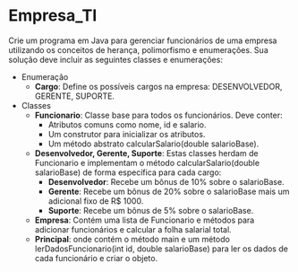 # Empresa_TI

Crie um programa em Java para gerenciar funcionários de uma empresa utilizando os conceitos de herança, polimorfismo e enumerações. Sua solução deve incluir as seguintes classes e enumerações:

- Enumeração 
   - **Cargo**: Define os possíveis cargos na empresa: DESENVOLVEDOR, GERENTE, SUPORTE.
- Classes 
   - **Funcionario**: Classe base para todos os funcionários. Deve conter:
        - Atributos comuns como nome, id e salario.
        - Um construtor para inicializar os atributos.
        - Um método abstrato calcularSalario(double salarioBase).
   - **Desenvolvedor, Gerente, Suporte**: Estas classes herdam de Funcionario e implementam o método calcularSalario(double salarioBase) de forma específica para cada cargo:
        - **Desenvolvedor**: Recebe um bônus de 10% sobre o salarioBase.
        - **Gerente**: Recebe um bônus de 20% sobre o salarioBase mais um adicional fixo de R$ 1000.
        - **Suporte**: Recebe um bônus de 5% sobre o salarioBase.
  - **Empresa**: Contém uma lista de Funcionario e métodos para adicionar funcionários e calcular a folha salarial total.
  - **Principal**: onde contém o método main e um método lerDadosFuncionario(int id, double salarioBase) para ler os dados de cada funcionário e criar o objeto.

